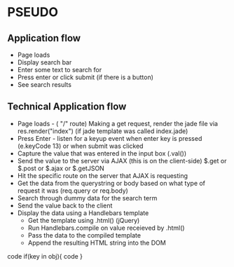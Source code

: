 # PSEUDO

## Application flow
* Page loads
* Display search bar
* Enter some text to search for
* Press enter or click submit (if there is a button)
* See search results

## Technical Application flow
* Page loads - ( "/" route) Making a get request, render the jade file via res.render("index") (if jade template was called index.jade)
* Press Enter - listen for a keyup event when enter key is pressed (e.keyCode 13) or when submit was clicked
* Capture the value that was entered in the input box (.val())
* Send the value to the server via AJAX (this is on the client-side) $.get or $.post or $.ajax or $.getJSON
* Hit the specific route on the server that AJAX is requesting
* Get the data from the querystring or body based on what type of request it was (req.query or req.body)
* Search through dummy data for the search term
* Send the value back to the client
* Display the data using a Handlebars template
	* Get the template using .html() (jQuery)
	* Run Handlebars.compile on value receieved by .html()
	* Pass the data to the compiled template
	* Append the resulting HTML string into the DOM
	
code if(key in obj){
code }
